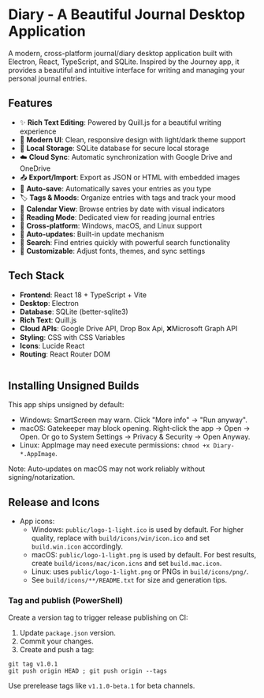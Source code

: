 # Diary - A Beautiful Journal Desktop Application

A modern, cross-platform journal/diary desktop application built with Electron, React, TypeScript, and SQLite. Inspired by the Journey app, it provides a beautiful and intuitive interface for writing and managing your personal journal entries.

## Features

- ✨ **Rich Text Editing**: Powered by Quill.js for a beautiful writing experience
- 🎨 **Modern UI**: Clean, responsive design with light/dark theme support
- 💾 **Local Storage**: SQLite database for secure local storage
- ☁️ **Cloud Sync**: Automatic synchronization with Google Drive and OneDrive
- 📤 **Export/Import**: Export as JSON or HTML with embedded images
- 🔄 **Auto-save**: Automatically saves your entries as you type
- 🏷️ **Tags & Moods**: Organize entries with tags and track your mood
- 📅 **Calendar View**: Browse entries by date with visual indicators
- 📖 **Reading Mode**: Dedicated view for reading journal entries
- 📱 **Cross-platform**: Windows, macOS, and Linux support
- 🔄 **Auto-updates**: Built-in update mechanism
- 🎯 **Search**: Find entries quickly with powerful search functionality
- 🎨 **Customizable**: Adjust fonts, themes, and sync settings

## Tech Stack

- **Frontend**: React 18 + TypeScript + Vite
- **Desktop**: Electron
- **Database**: SQLite (better-sqlite3)
- **Rich Text**: Quill.js
- **Cloud APIs**: Google Drive API, Drop Box Api, ❌Microsoft Graph API
- **Styling**: CSS with CSS Variables
- **Icons**: Lucide React
- **Routing**: React Router DOM

```

```

## Installing Unsigned Builds

This app ships unsigned by default:

- Windows: SmartScreen may warn. Click "More info" → "Run anyway".
- macOS: Gatekeeper may block opening. Right‑click the app → Open → Open. Or go to System Settings → Privacy & Security → Open Anyway.
- Linux: AppImage may need execute permissions: `chmod +x Diary-*.AppImage`.

Note: Auto‑updates on macOS may not work reliably without signing/notarization.

## Release and Icons

- App icons:
  - Windows: `public/logo-1-light.ico` is used by default. For higher quality, replace with `build/icons/win/icon.ico` and set `build.win.icon` accordingly.
  - macOS: `public/logo-1-light.png` is used by default. For best results, create `build/icons/mac/icon.icns` and set `build.mac.icon`.
  - Linux: uses `public/logo-1-light.png` or PNGs in `build/icons/png/`.
  - See `build/icons/**/README.txt` for size and generation tips.

### Tag and publish (PowerShell)

Create a version tag to trigger release publishing on CI:

1. Update `package.json` version.
2. Commit your changes.
3. Create and push a tag:

```
git tag v1.0.1
git push origin HEAD ; git push origin --tags
```

Use prerelease tags like `v1.1.0-beta.1` for beta channels.
